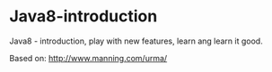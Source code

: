 # Java8-introduction
Java8 - introduction, play with new features, learn ang learn it good.

Based on: http://www.manning.com/urma/

